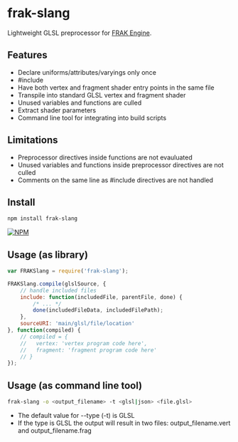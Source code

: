 # frak-slang
Lightweight GLSL preprocessor for [FRAK Engine](https://github.com/lammas/frak).


## Features

* Declare uniforms/attributes/varyings only once
* &#35;include
* Have both vertex and fragment shader entry points in the same file
* Transpile into standard GLSL vertex and fragment shader
* Unused variables and functions are culled
* Extract shader parameters
* Command line tool for integrating into build scripts

## Limitations

* Preprocessor directives inside functions are not evauluated
* Unused variables and functions inside preprocessor directives are not culled
* Comments on the same line as #include directives are not handled

## Install

```sh
npm install frak-slang
```

[![NPM](https://nodei.co/npm/frak-slang.png?downloads=true&downloadRank=true&stars=true)](https://nodei.co/npm/frak-slang/)


## Usage (as library)

```javascript
var FRAKSlang = require('frak-slang');

FRAKSlang.compile(glslSource, {
    // handle included files
    include: function(includedFile, parentFile, done) {
        /* ... */
        done(includedFileData, includedFilePath);
    },
    sourceURI: 'main/glsl/file/location'
}, function(compiled) {
    // compiled = {
    //   vertex: 'vertex program code here',
    //   fragment: 'fragment program code here'
    // }
});
```

## Usage (as command line tool)

```sh
frak-slang -o <output_filename> -t <glsl|json> <file.glsl>
```

* The default value for --type (-t) is GLSL
* If the type is GLSL the output will result in two files: output_filename.vert and output_filename.frag
